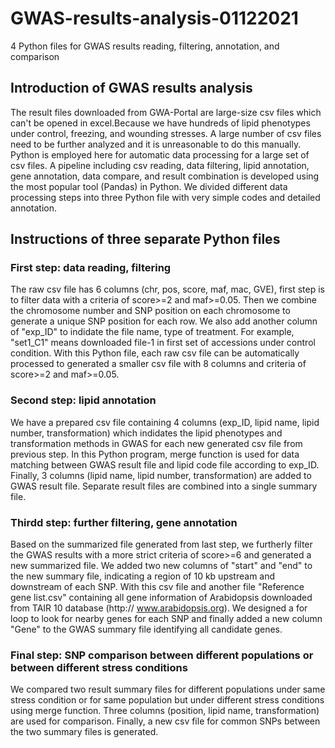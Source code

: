 # GWAS-results-analysis-01122021
4 Python files for GWAS results reading, filtering, annotation, and comparison
## Introduction of GWAS results analysis
The result files downloaded from GWA-Portal are large-size csv files which can't be opened in excel.Because we have hundreds of lipid phenotypes under control, freezing, and wounding stresses. A large number of csv files need to be further analyzed and it is unreasonable to do this manually.
Python is employed here for automatic data processing for a large set of csv files. A pipeline including csv reading, data filtering, lipid annotation, gene annotation, data compare, and result combination is developed using the most popular tool (Pandas) in Python. We divided different data processing steps into three Python file with very simple codes and detailed annotation.
## Instructions of three separate Python files
### First step: data reading, filtering
The raw csv file has 6 columns (chr, pos, score, maf, mac, GVE), first step is to filter data with a criteria of score>=2 and maf>=0.05. Then we combine the chromosome number and SNP position on each chromosome to generate a unique SNP position for each row. We also add another column of "exp_ID" to indidate the file name, type of treatment. For example, "set1_C1" means downloaded file-1 in first set of accessions under control condition. With this Python file, each raw csv file can be automatically processed to generated a smaller csv file with 8 columns and criteria of score>=2 and maf>=0.05.
### Second step: lipid annotation
We have a prepared csv file containing 4 columns (exp_ID, lipid name, lipid number, transformation) which indidates the lipid phenotypes and transformation methods in GWAS for each new generated csv file from previous step. In this Python program, merge function is used for data matching between GWAS result file and lipid code file according to exp_ID. Finally, 3 columns (lipid name, lipid number, transformation) are added to GWAS result file. Separate result files are combined into a single summary file.
### Thirdd step: further filtering, gene annotation
Based on the summarized file generated from last step, we furtherly filter the GWAS results with a more strict criteria of score>=6 and generated a new summarized file. We added two new columns of "start" and "end" to the new summary file, indicating a region of 10 kb upstream and downstream of each SNP. With this csv file and another file "Reference gene list.csv" containing all gene information of Arabidopsis downloaded from TAIR 10 database (http:// www.arabidopsis.org). We designed a for loop to look for nearby genes for each SNP and finally added a new column "Gene" to the GWAS summary file identifying all candidate genes.
### Final step: SNP comparison between different populations or between different stress conditions
We compared two result summary files for different populations under same stress condition or for same population but under different stress conditions using merge function.
Three columns (position, lipid name, transformation) are used for comparison. Finally, a new csv file for common SNPs between the two summary files is generated.
